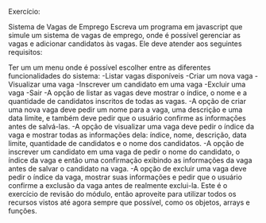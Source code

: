 Exercício:

Sistema de Vagas de Emprego
Escreva um programa em javascript que simule um sistema de vagas de emprego, onde é possível gerenciar as vagas e adicionar candidatos às vagas. Ele deve atender aos seguintes requisitos:

Ter um um menu onde é possível escolher entre as diferentes funcionalidades do sistema:
-Listar vagas disponíveis
-Criar um nova vaga
-Visualizar uma vaga
-Inscrever um candidato em uma vaga
-Excluir uma vaga
-Sair
-A opção de listar as vagas deve mostrar o índice, o nome e a quantidade de candidatos inscritos de todas as vagas.
-A opção de criar uma nova vaga deve pedir um nome para a vaga, uma descrição e uma data limite, e também deve pedir que o usuário confirme as informações antes de salvá-las.
-A opção de visualizar uma vaga deve pedir o índice da vaga e mostrar todas as informações dela: índice, nome, descrição, data limite, quantidade de candidatos e o nome dos candidatos.
-A opção de inscrever um candidato em uma vaga de pedir o nome do candidato, o índice da vaga e então uma confirmação exibindo as informações da vaga antes de salvar o candidato na vaga.
-A opção de excluir uma vaga deve pedir o índice da vaga, mostrar suas informações e pedir que o usuário confirme a exclusão da vaga antes de realmente exclui-la.
Este é o exercício de revisão do módulo, então aproveite para utilizar todos os recursos vistos até agora sempre que possível, como os objetos, arrays e funções.
